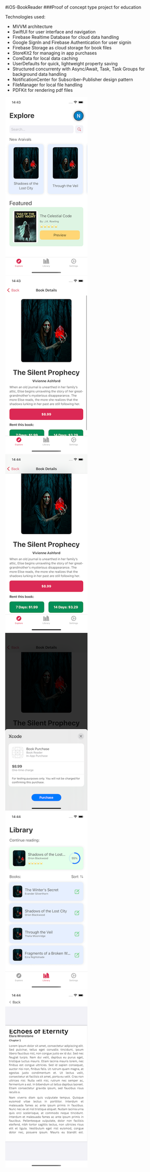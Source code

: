 #iOS-BookReader
###Proof of concept type project for education

Technologies used:
* MVVM architecture
* SwiftUI for user interface and navigation
* Firebase Realtime Database for cloud data handling
* Google SignIn and Firebase Authentication for user signin
* Firebase Storage as cloud storage for book files
* StoreKit2 for managing in app purchases
* CoreData for local data caching
* UserDefaults for quick, lightweight property saving
* Structured concurrenty with Async/Await, Task, Task Groups for background data handling
* NotificationCenter for Subscriber-Publisher design pattern
* FileManager for local file handling
* PDFKit for rendering pdf files

![Screenshot of a bookreader app main screen](/screenshots/14.43.42.png) ![Screenshot of a bookreader app main screen](/screenshots/14.43.58.png) ![Screenshot of a bookreader app main screen](/screenshots/14.44.11.png)
![Screenshot of a bookreader app main screen](/screenshots/14.44.16.png) ![Screenshot of a bookreader app main screen](/screenshots/14.44.23.png) ![Screenshot of a bookreader app main screen](/screenshots/14.44.32.png) 

